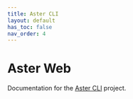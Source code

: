 ```yaml
---
title: Aster CLI
layout: default
has_toc: false
nav_order: 4
---
```


# Aster Web
Documentation for the [Aster CLI](https://github.com/Jachdich/aster-cli) project.

